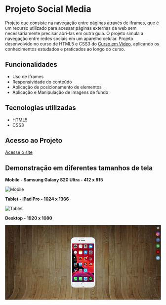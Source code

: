 # Projeto Social Media
Projeto que consiste na navegação entre páginas através de iframes, que é um recurso utilizado para acessar páginas externas da web sem necessariamente precisar abri-las em outra guia. O projeto simula a navegação entre redes sociais em um aparelho celular. Projeto desenvolvido no curso de HTML5 e CSS3 do [Curso em Vídeo](https://www.cursoemvideo.com), aplicando os conhecimentos estudados e praticados ao longo do curso.     

## Funcionalidades

* Uso de iframes
* Responsividade do conteúdo
* Aplicação de posicionamento de elementos
* Aplicação e Manipulação de imagens de fundo

## Tecnologias utilizadas

* HTML5
* CSS3

## Acesso ao Projeto

[Acesse o site](https://allan-alves.github.io/Projeto-Social-Media/)

## Demonstração em diferentes tamanhos de tela

__Mobile - Samsung Galaxy S20 Ultra - 412 x 915__

![Mobile](images/1%20-%20Samsung%20Galaxy%20S20%20Ultra%20-%20412%20x%20915.png)

__Tablet - iPad Pro - 1024 x 1366__

![Tablet](images/2%20-%20iPad%20Pro%20-%201024%20x%201366.png)


__Desktop - 1920 x 1080__

![Desktop](images/3%20-%20Desktop%20-%201920%20x%201080.png)